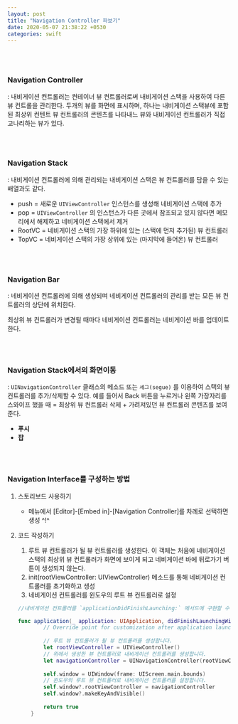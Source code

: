```yaml
---
layout: post
title: "Navigation Controller 파보기"
date: 2020-05-07 21:38:22 +0530
categories: swift
---
```


<br>

<br>

### Navigation Controller 

: 내비게이션 컨트롤러는 컨테이너 뷰 컨트롤러로써 내비게이션 스택을 사용하여 다른 뷰 컨트롤을 관리한다. 두개의 뷰를 화면에 표시하며, 하나는 내비게이션 스택뷰에 포함된 최상위 컨텐트 뷰 컨트롤러의 콘텐츠를 나타내느 뷰와 내비게이션 컨트롤러가 직접 고나리하는 뷰가 있다.

<br>

<br>

### Navigation Stack

: 내비게이션 컨트롤러에 의해 관리되는 내비게이션 스택은 뷰 컨트롤러를 담을 수 있는 배열과도 같다. 

- push = 새로운 <code>UIViewController</code> 인스턴스를 생성해 네비게이션 스택에 추가
- pop = <code>UIViewController</code> 의 인스턴스가 다른 곳에서 참조되고 있지 않다면 메모리에서 해제하고 네비게이션 스택에서 제거
- RootVC = 네비게이션 스택의 가장 하위에 있는 (스택에 먼저 추가된) 뷰 컨트롤러
- TopVC = 네비게이션 스택의 가장 상위에 있는 (마지막에 들어온) 뷰 컨트롤러

<br>

<br>

### Navigation Bar

: 네비게이션 컨트롤러에 의해 생성되며 네비게이션 컨트롤러의 관리를 받는 모든 뷰 컨트롤러의 상단에 위치한다.

최상위 뷰 컨트롤러가 변경될 때마다 네비게이션 컨트롤러는 네비게이션 바를 업데이트한다.

<br>

<Br>

### Navigation Stack에서의 화면이동

: <code>UINavigationController</code> 클래스의 메소드 또는 <code>세그(segue)</code> 를 이용하여 스택의 뷰 컨트롤러를 추가/삭제할 수 있다. 예를 들어서 Back 버튼을 누르거나 왼쪽 가장자리를 스와이프 했을 때 = 최상위 뷰 컨트롤러 삭제 + 가려져있던 뷰 컨트롤러 콘텐츠를 보여준다.

- __푸시__
- __팝__

<br>

<Br>

### Navigation Interface를 구성하는 방법

1. 스토리보드 사용하기

   - 메뉴에서 [Editor]-[Embed in]-[Navigation Controller]를 차례로 선택하면 생성 ^!^

2. 코드 작성하기

   1. 루트 뷰 컨트롤러가 될 뷰 컨트롤러를 생성한다. 이 객체는 처음에 네비게이션 스택의 최상위 뷰 컨트롤러가 화면에 보이게 되고 네비게이션 바에 뒤로가기 버튼이 생성되지 않는다.
   2. init(rootViewController: UIViewController) 메소드를 통해 네비게이션 컨트롤러를 초기화하고 생성
   3. 네비게이션 컨트롤러를 윈도우의 루트 뷰 컨트롤러로 설정

   ```swift
   //내비게이션 컨트롤러를 `applicationDidFinishLaunching:` 메서드에 구현할 수 있습니다.
   
   func application(_ application: UIApplication, didFinishLaunchingWithOptions launchOptions: [UIApplicationLaunchOptionsKey: Any]?) -> Bool {
           // Override point for customization after application launch.
           
           // 루트 뷰 컨트롤러가 될 뷰 컨트롤러를 생성합니다.
           let rootViewController = UIViewController()
           // 위에서 생성한 뷰 컨트롤러로 내비게이션 컨트롤러를 생성합니다.
           let navigationController = UINavigationController(rootViewController: rootViewController)
           
           self.window = UIWindow(frame: UIScreen.main.bounds)
           // 윈도우의 루트 뷰 컨트롤러로 내비게이션 컨트롤러를 설정합니다.
           self.window?.rootViewController = navigationController
           self.window?.makeKeyAndVisible()
           
           return true
       }
   ```

    

   

   

